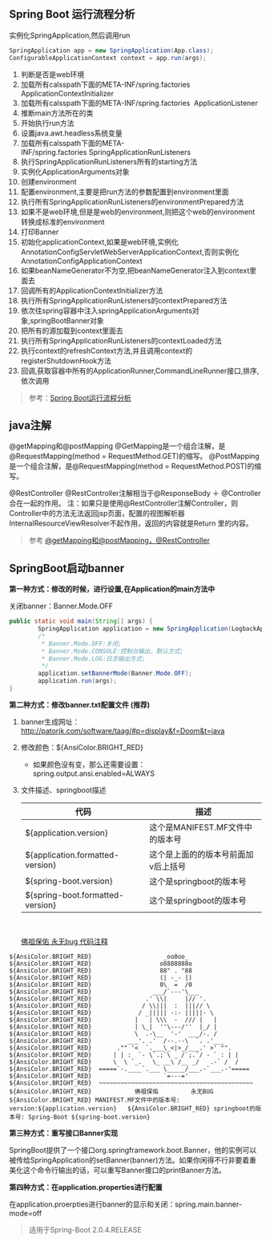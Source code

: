 ## Spring Boot 运行流程分析

实例化SpringApplication,然后调用run

```java
SpringApplication app = new SpringApplication(App.class);
ConfigurableApplicationContext context = app.run(args);
```

1. 判断是否是web环境 
2. 加载所有calsspath下面的META-INF/spring.factories ApplicationContextInitializer
3. 加载所有calsspath下面的META-INF/spring.factories  ApplicationListener
4. 推断main方法所在的类
5. 开始执行run方法
6. 设置java.awt.headless系统变量
7. 加载所有calsspath下面的META-INF/spring.factories SpringApplicationRunListeners
8. 执行SpringApplicationRunListeners所有的starting方法
9. 实例化ApplicationArguments对象
10. 创建environment
11. 配置environment,主要是把run方法的参数配置到environment里面
12. 执行所有SpringApplicationRunListeners的environmentPrepared方法
13. 如果不是web环境,但是是web的environment,则把这个web的environment转换成标准的environment
14. 打印Banner
15. 初始化applicationContext,如果是web环境,实例化AnnotationConfigServletWebServerApplicationContext,否则实例化AnnotationConfigApplicationContext
16. 如果beanNameGenerator不为空,把beanNameGenerator注入到context里面去
17. 回调所有的ApplicationContextInitializer方法
18. 执行所有SpringApplicationRunListeners的contextPrepared方法
19. 依次往spring容器中注入springApplicationArguments对象,springBootBanner对象
20. 把所有的源加载到context里面去
21. 执行所有SpringApplicationRunListeners的contextLoaded方法
22. 执行context的refreshContext方法,并且调用context的registerShutdownHook方法
23. 回调,获取容器中所有的ApplicationRunner,CommandLineRunner接口,排序,依次调用

> 参考：[Spring Boot运行流程分析](https://blog.csdn.net/heimabb/article/details/80419003)

## java注解

@getMapping和@postMapping
@GetMapping是一个组合注解，是@RequestMapping(method = RequestMethod.GET)的缩写。
@PostMapping是一个组合注解，是@RequestMapping(method = RequestMethod.POST)的缩写。

@RestController
@RestController注解相当于@ResponseBody ＋ @Controller合在一起的作用。
注：如果只是使用@RestController注解Controller，则Controller中的方法无法返回jsp页面，配置的视图解析器InternalResourceViewResolver不起作用，返回的内容就是Return 里的内容。

> 参考 [@getMapping和@postMapping，@RestController](https://www.cnblogs.com/ghc666/p/8657526.html)

## SpringBoot启动banner

**第一种方式：修改的时候，进行设置,在Application的main方法中**

关闭banner：Banner.Mode.OFF

```java
public static void main(String[] args) {
        SpringApplication application = new SpringApplication(LogbackApplication.class);
        /*
         * Banner.Mode.OFF:关闭;
         * Banner.Mode.CONSOLE:控制台输出，默认方式;
         * Banner.Mode.LOG:日志输出方式;
         */
        application.setBannerMode(Banner.Mode.OFF);
        application.run(args);
}
```

**第二种方式：修改banner.txt配置文件 (推荐)**

1. banner生成网址：http://patorjk.com/software/taag/#p=display&f=Doom&t=java

2. 修改颜色：${AnsiColor.BRIGHT_RED} 

   * 如果颜色没有变，那么还需要设置：spring.output.ansi.enabled=ALWAYS


3. 文件描述、springboot描述

   | 代码                               | 描述                    |
   | -------------------------------- | --------------------- |
   | ${application.version}           | 这个是MANIFEST.MF文件中的版本号 |
   | ${application.formatted-version} | 这个是上面的的版本号前面加v后上括号    |
   | ${spring-boot.version}           | 这个是springboot的版本号     |
   | ${spring-boot.formatted-version} | 这个是springboot的版本号     |

   ​

   [佛祖保佑 永无bug 代码注释](https://www.cnblogs.com/wangjunwei/p/6995467.html)

```
${AnsiColor.BRIGHT_RED}                    _oo0oo_
${AnsiColor.BRIGHT_RED}                   o8888888o
${AnsiColor.BRIGHT_RED}                   88" . "88
${AnsiColor.BRIGHT_RED}                   (| -_- |)
${AnsiColor.BRIGHT_RED}                   0\  =  /0
${AnsiColor.BRIGHT_RED}                 ___/`---'\___
${AnsiColor.BRIGHT_RED}               .' \\|     |// '.
${AnsiColor.BRIGHT_RED}              / \\|||  :  |||// \
${AnsiColor.BRIGHT_RED}             / _||||| -:- |||||- \
${AnsiColor.BRIGHT_RED}            |   | \\\  -  /// |   |
${AnsiColor.BRIGHT_RED}            | \_|  ''\---/''  |_/ |
${AnsiColor.BRIGHT_RED}            \  .-\__  '-'  ___/-. /
${AnsiColor.BRIGHT_RED}          ___'. .'  /--.--\  `. .'___
${AnsiColor.BRIGHT_RED}       ."" '<  `.___\_<|>_/___.' >' "".
${AnsiColor.BRIGHT_RED}      | | :  `- \`.;`\ _ /`;.`/ - ` : | |
${AnsiColor.BRIGHT_RED}      \  \ `_.   \_ __\ /__ _/   .-` /  /
${AnsiColor.BRIGHT_RED}  =====`-.____`.___ \_____/___.-`___.-'=====
${AnsiColor.BRIGHT_RED}                    `=---='
${AnsiColor.BRIGHT_RED}  ~~~~~~~~~~~~~~~~~~~~~~~~~~~~~~~~~~~~~~~~~~~
${AnsiColor.BRIGHT_RED}            佛祖保佑         永无BUG
${AnsiColor.BRIGHT_RED} MANIFEST.MF文件中的版本号: version:${application.version}   ${AnsiColor.BRIGHT_RED} springboot的版本号: Spring-Boot ${spring-boot.version}
```

**第三种方式：重写接口Banner实现**

SpringBoot提供了一个接口org.springframework.boot.Banner，他的实例可以被传给SpringApplication的setBanner(banner)方法。如果你闲得不行非要着重美化这个命令行输出的话，可以重写Banner接口的printBanner方法。

**第四种方式：在application.properties进行配置**

在application.proerpties进行banner的显示和关闭：spring.main.banner-mode=off

> 适用于Spring-Boot 2.0.4.RELEASE

